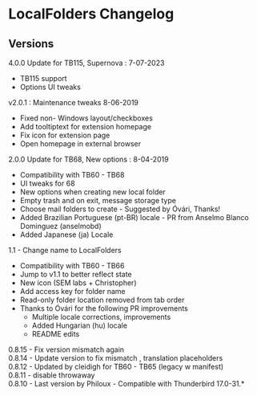 # LocalFolders Changelog

## Versions

4.0.0 Update for TB115, Supernova : 7-07-2023
- TB115 support 
- Options UI tweaks

v2.0.1 : Maintenance tweaks 8-06-2019
- Fixed non- Windows layout/checkboxes
- Add tooltiptext for extension homepage
- Fix icon for extension page
- Open homepage in external browser

2.0.0 Update for TB68, New options : 8-04-2019
- Compatibility with TB60 - TB68
- UI tweaks for 68
- New options when creating new local folder
- Empty trash and on exit, message storage type
- Choose mail folders to create - Suggested by Óvári, Thanks!
- Added Brazilian Portuguese (pt-BR) locale - PR from Anselmo Blanco Dominguez (anselmobd)
- Added Japanese (ja) Locale

1.1 - Change name to LocalFolders
- Compatibility with TB60 - TB66
- Jump to v1.1 to better reflect state
- New icon (SEM labs + Christopher)
- Add access key for folder name
- Read-only folder location removed from  tab order
- Thanks to Óvári for the following PR improvements
  - Multiple locale corrections, improvements
  - Added Hungarian (hu) locale 
  - README edits
  
0.8.15	- Fix version mismatch again  
0.8.14	- Update version to fix mismatch , translation placeholders  
0.8.12	- Updated by cleidigh for TB60 - TB65 (legacy w manifest)  
0.8.11	- disable throwaway  
0.8.10	- Last version by Philoux - Compatible with Thunderbird 17.0-31.*  
